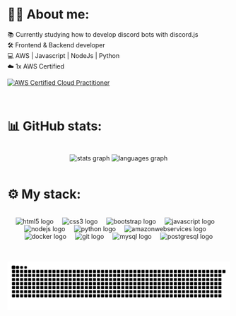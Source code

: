 <!-- imagem header
  <img width=100% src="https://capsule-render.vercel.app/api?type=waving&color=356194&height=120&section=header"/>

<br clear="both">



  mensagem boas-vindas
[![Typing SVG](https://readme-typing-svg.herokuapp.com/?color=4B8EDA&size=38&center=true&vCenter=true&width=1000&lines=Hello+World+!👋+Sou+o+Guilherme+Kameoka;Sejam+bem+vindos+ao+meu+GitHub!)](https://git.io/typing-svg)

<br clear="both">

-->


<!-- sobre mim -->
<div align="left">
<h1>👨‍💻 About me:</h1>
  
<p>
  📚 Currently studying how to develop discord bots with discord.js <br>
  🛠️ Frontend & Backend developer <br>
  💻 AWS | Javascript | NodeJs | Python <br>
  ☁️ 1x AWS Certified <br>
<p></p>

<a href="https://www.credly.com/badges/be5f81b9-98db-4fd6-a034-b57a81815f07/public_url">
<img src="https://images.credly.com/size/680x680/images/00634f82-b07f-4bbd-a6bb-53de397fc3a6/image.png" alt="AWS Certified Cloud Practitioner" style="width: 150px;">
</a>

</p>
</div>


<br clear="both">


<!-- stats GitHub -->
<h1 align="left">📊 GitHub stats:</h1>

<br clear="both">

<div align="center">
  <img src="https://github-readme-stats.vercel.app/api?username=guilhermekameoka&hide_title=true&hide_rank=false&show_icons=true&include_all_commits=true&count_private=true&disable_animations=false&theme=github_dark&locale=en&hide_border=false&border_color=21262D" height="170" alt="stats graph"/>
  <img src="https://github-readme-stats.vercel.app/api/top-langs?username=guilhermekameoka&locale=en&hide_title=true&layout=compact&card_width=320&langs_count=8&theme=github_dark&hide_border=false&border_color=21262D" height="170" alt="languages graph"/>
</div>

<br clear="both">


<!-- tecnologias -->
<h1 align="left">⚙️ My stack:</h1>

<br clear="both">

<div align="center">
  <img src="https://cdn.jsdelivr.net/gh/devicons/devicon/icons/html5/html5-original.svg" height="30" alt="html5 logo"/>
  <img width="12"/>
  <img src="https://cdn.jsdelivr.net/gh/devicons/devicon/icons/css3/css3-original.svg" height="30" alt="css3 logo"/>
  <img width="12"/>
  <img src="https://cdn.jsdelivr.net/gh/devicons/devicon/icons/bootstrap/bootstrap-original.svg" height="30" alt="bootstrap logo"/>
  <img width="12"/>  
  <img src="https://cdn.jsdelivr.net/gh/devicons/devicon/icons/javascript/javascript-original.svg" height="30" alt="javascript logo"/>
  <img width="12"/>
  <img src="https://cdn.jsdelivr.net/gh/devicons/devicon@latest/icons/nodejs/nodejs-original-wordmark.svg" height="30" alt="nodejs logo"/>
  <img width="12"/>
  <img src="https://cdn.jsdelivr.net/gh/devicons/devicon/icons/python/python-original.svg" height="30" alt="python logo"/>
  <img width="12"/>
  <img src="https://cdn.jsdelivr.net/gh/devicons/devicon@latest/icons/amazonwebservices/amazonwebservices-original-wordmark.svg" height="30" alt="amazonwebservices logo"/>
  <img width="12"/>
  <img src="https://cdn.jsdelivr.net/gh/devicons/devicon/icons/docker/docker-original.svg" height="30" alt="docker logo"/>
  <img width="12"/>
  <img src="https://cdn.jsdelivr.net/gh/devicons/devicon/icons/git/git-original.svg" height="30" alt="git logo"/>
  <img width="12"/>
  <img src="https://cdn.jsdelivr.net/gh/devicons/devicon/icons/mysql/mysql-original.svg" height="30" alt="mysql logo"/>
  <img width="12"/>
  <img src="https://cdn.jsdelivr.net/gh/devicons/devicon/icons/postgresql/postgresql-original.svg" height="30" alt="postgresql logo"/>
</div>

<br clear="both">


<!-- contato -->
<!--
<h1 align="left">📫 Contato:</h1>

<br clear="both">

<div align="center">
   <a href="https://www.instagram.com/guilhermekameoka/" target="_blank" rel="noreferrer noopener">
    <img src="https://img.shields.io/static/v1?message=Instagram&logo=instagram&label=&color=E4405F&logoColor=white&labelColor=&style=for-the-badge" height="35" alt="instagram logo"  />
  </a>
  
  <a href="https://www.linkedin.com/in/guilherme-kameoka/" target="_blank" rel="noreferrer noopener">
    <img src="https://img.shields.io/static/v1?message=LinkedIn&logo=linkedin&label=&color=0077B5&logoColor=white&labelColor=&style=for-the-badge" height="35" alt="linkedin logo"  />
  </a>

  <a href="mailto:guilhermekameoka.dev@gmail.com" target="_blank" rel="noreferrer noopener">
    <img src="https://img.shields.io/static/v1?message=Gmail&logo=gmail&label=&color=D14836&logoColor=white&labelColor=&style=for-the-badge" height="35" alt="gmail logo"  />
  </a>
  
  <a href="mailto:guilherme.kameoka@outlook.com" target="_blank" rel="noreferrer noopener">
    <img src="https://img.shields.io/static/v1?message=Outlook&logo=microsoft-outlook&label=&color=0078D4&logoColor=white&labelColor=&style=for-the-badge" height="35" alt="microsoft-outlook logo"  />
  </a>
</div>

<br clear="both">
-->


<!-- snake -->
<br clear="both">
<div align="center">
  
![snake svg](https://github.com/guilhermekameoka/guilhermekameoka/blob/output/github-contribution-grid-snake-dark.svg?palette=github-dark)
</div>

<br clear="both">
 
<!-- footer -->
<!-- <img width=100% src="https://capsule-render.vercel.app/api?type=waving&color=356194&height=120&section=footer"/> -->
